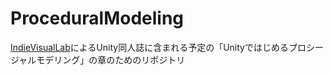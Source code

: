 ProceduralModeling
=================

[IndieVisualLab](https://IndieVisualLab.github.io)によるUnity同人誌に含まれる予定の「Unityではじめるプロシージャルモデリング」の章のためのリポジトリ

